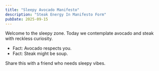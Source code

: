 ```yaml
---
title: "Sleepy Avocado Manifesto"
description: "Steak Energy In Manifesto Form"
pubDate: 2025-09-15
---
```

Welcome to the sleepy zone. Today we contemplate avocado and steak with reckless curiosity.

- Fact: Avocado respects you.
- Fact: Steak might be soup.

Share this with a friend who needs sleepy vibes.
